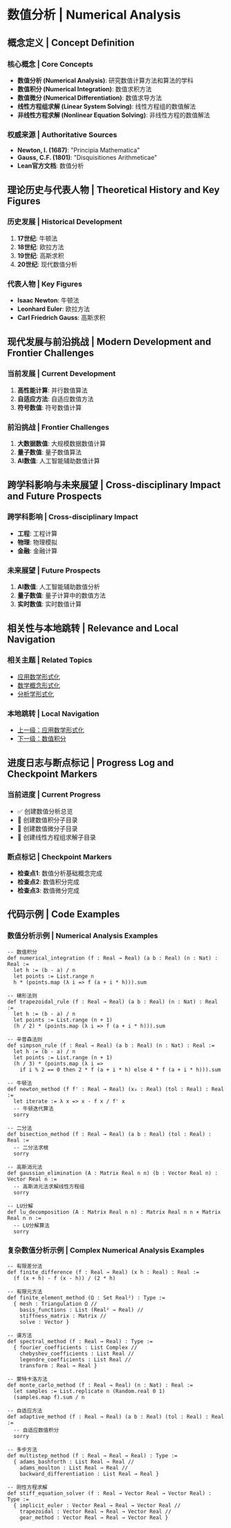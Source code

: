 # 数值分析 | Numerical Analysis

## 概念定义 | Concept Definition

### 核心概念 | Core Concepts

- **数值分析 (Numerical Analysis)**: 研究数值计算方法和算法的学科
- **数值积分 (Numerical Integration)**: 数值求积方法
- **数值微分 (Numerical Differentiation)**: 数值求导方法
- **线性方程组求解 (Linear System Solving)**: 线性方程组的数值解法
- **非线性方程求解 (Nonlinear Equation Solving)**: 非线性方程的数值解法

### 权威来源 | Authoritative Sources

- **Newton, I. (1687)**: "Principia Mathematica"
- **Gauss, C.F. (1801)**: "Disquisitiones Arithmeticae"
- **Lean官方文档**: 数值分析

## 理论历史与代表人物 | Theoretical History and Key Figures

### 历史发展 | Historical Development

1. **17世纪**: 牛顿法
2. **18世纪**: 欧拉方法
3. **19世纪**: 高斯求积
4. **20世纪**: 现代数值分析

### 代表人物 | Key Figures

- **Isaac Newton**: 牛顿法
- **Leonhard Euler**: 欧拉方法
- **Carl Friedrich Gauss**: 高斯求积

## 现代发展与前沿挑战 | Modern Development and Frontier Challenges

### 当前发展 | Current Development

1. **高性能计算**: 并行数值算法
2. **自适应方法**: 自适应数值方法
3. **符号数值**: 符号数值计算

### 前沿挑战 | Frontier Challenges

1. **大数据数值**: 大规模数据数值计算
2. **量子数值**: 量子数值算法
3. **AI数值**: 人工智能辅助数值计算

## 跨学科影响与未来展望 | Cross-disciplinary Impact and Future Prospects

### 跨学科影响 | Cross-disciplinary Impact

- **工程**: 工程计算
- **物理**: 物理模拟
- **金融**: 金融计算

### 未来展望 | Future Prospects

1. **AI数值**: 人工智能辅助数值分析
2. **量子数值**: 量子计算中的数值方法
3. **实时数值**: 实时数值计算

## 相关性与本地跳转 | Relevance and Local Navigation

### 相关主题 | Related Topics

- [应用数学形式化](../01-总览.md)
- [数学概念形式化](../../01-总览.md)
- [分析学形式化](../03-分析学形式化/01-总览.md)

### 本地跳转 | Local Navigation

- [上一级：应用数学形式化](../01-总览.md)
- [下一级：数值积分](03-数值积分/01-总览.md)

## 进度日志与断点标记 | Progress Log and Checkpoint Markers

### 当前进度 | Current Progress

- ✅ 创建数值分析总览
- 🔄 创建数值积分子目录
- 🔄 创建数值微分子目录
- 🔄 创建线性方程组求解子目录

### 断点标记 | Checkpoint Markers

- **检查点1**: 数值分析基础概念完成
- **检查点2**: 数值积分完成
- **检查点3**: 数值微分完成

## 代码示例 | Code Examples

### 数值分析示例 | Numerical Analysis Examples

```lean
-- 数值积分
def numerical_integration (f : Real → Real) (a b : Real) (n : Nat) : Real :=
  let h := (b - a) / n
  let points := List.range n
  h * (points.map (λ i => f (a + i * h))).sum

-- 梯形法则
def trapezoidal_rule (f : Real → Real) (a b : Real) (n : Nat) : Real :=
  let h := (b - a) / n
  let points := List.range (n + 1)
  (h / 2) * (points.map (λ i => f (a + i * h))).sum

-- 辛普森法则
def simpson_rule (f : Real → Real) (a b : Real) (n : Nat) : Real :=
  let h := (b - a) / n
  let points := List.range (n + 1)
  (h / 3) * (points.map (λ i => 
    if i % 2 == 0 then 2 * f (a + i * h) else 4 * f (a + i * h))).sum

-- 牛顿法
def newton_method (f f' : Real → Real) (x₀ : Real) (tol : Real) : Real :=
  let iterate := λ x => x - f x / f' x
  -- 牛顿迭代算法
  sorry

-- 二分法
def bisection_method (f : Real → Real) (a b : Real) (tol : Real) : Real :=
  -- 二分法求根
  sorry

-- 高斯消元法
def gaussian_elimination (A : Matrix Real n n) (b : Vector Real n) : Vector Real n :=
  -- 高斯消元法求解线性方程组
  sorry

-- LU分解
def lu_decomposition (A : Matrix Real n n) : Matrix Real n n × Matrix Real n n :=
  -- LU分解算法
  sorry
```

### 复杂数值分析示例 | Complex Numerical Analysis Examples

```lean
-- 有限差分法
def finite_difference (f : Real → Real) (x h : Real) : Real :=
  (f (x + h) - f (x - h)) / (2 * h)

-- 有限元方法
def finite_element_method (Ω : Set Real²) : Type :=
  { mesh : Triangulation Ω //
    basis_functions : List (Real² → Real) //
    stiffness_matrix : Matrix //
    solve : Vector }

-- 谱方法
def spectral_method (f : Real → Real) : Type :=
  { fourier_coefficients : List Complex //
    chebyshev_coefficients : List Real //
    legendre_coefficients : List Real //
    transform : Real → Real }

-- 蒙特卡洛方法
def monte_carlo_method (f : Real → Real) (n : Nat) : Real :=
  let samples := List.replicate n (Random.real 0 1)
  (samples.map f).sum / n

-- 自适应方法
def adaptive_method (f : Real → Real) (a b : Real) (tol : Real) : Real :=
  -- 自适应数值积分
  sorry

-- 多步方法
def multistep_method (f : Real → Real → Real) : Type :=
  { adams_bashforth : List Real → Real //
    adams_moulton : List Real → Real //
    backward_differentiation : List Real → Real }

-- 刚性方程求解
def stiff_equation_solver (f : Real → Vector Real → Vector Real) : Type :=
  { implicit_euler : Vector Real → Real → Vector Real //
    trapezoidal : Vector Real → Real → Vector Real //
    gear_method : Vector Real → Real → Vector Real }
```
